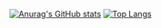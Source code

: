 [![Anurag's GitHub stats](https://github-readme-stats.vercel.app/api?username=iwasaki1112&count_private=true)](https://github.com/anuraghazra/github-readme-stats)
[![Top Langs](https://github-readme-stats.vercel.app/api/top-langs/?username=iwasaki1112&theme=vue-dark&show_icons=true&layout=compact)](https://github.com/mo-ri-regen/github-readme-stats)
